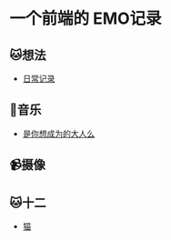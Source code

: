 # 一个前端的 EMO记录

## 🐱想法

- [日常记录](/随想/record)

## 🎵音乐

- [是你想成为的大人么](/随想/你想成为的大人么)

## 📹摄像

## 🐱十二

- [猫](/随想/猫)
